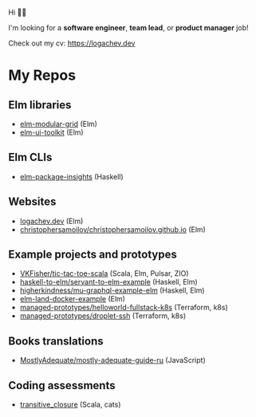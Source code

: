 Hi 👋🏻

I'm looking for a **software engineer**, **team lead**, or **product manager** job!

Check out my cv: https://logachev.dev

# My Repos

## Elm libraries

- [elm-modular-grid](https://github.com/vladimirlogachev/elm-modular-grid) (Elm)
- [elm-ui-toolkit](https://github.com/vladimirlogachev/elm-ui-toolkit) (Elm)

## Elm CLIs

- [elm-package-insights](https://github.com/vladimirlogachev/elm-package-insights) (Haskell)

## Websites

- [logachev.dev](https://github.com/vladimirlogachev/logachev.dev) (Elm)
- [christophersamoilov/christophersamoilov.github.io](https://github.com/christophersamoilov/christophersamoilov.github.io) (Elm)

## Example projects and prototypes

- [VKFisher/tic-tac-toe-scala](https://github.com/VKFisher/tic-tac-toe-scala) (Scala, Elm, Pulsar, ZIO)
- [haskell-to-elm/servant-to-elm-example](https://github.com/haskell-to-elm/servant-to-elm-example) (Haskell, Elm)
- [higherkindness/mu-graphql-example-elm](https://github.com/higherkindness/mu-graphql-example-elm) (Haskell, Elm)
- [elm-land-docker-example](https://github.com/vladimirlogachev/elm-land-docker-example) (Elm)
- [managed-prototypes/helloworld-fullstack-k8s](https://github.com/managed-prototypes/helloworld-fullstack-k8s) (Terraform, k8s)
- [managed-prototypes/droplet-ssh](https://github.com/managed-prototypes/droplet-ssh) (Terraform, k8s)

## Books translations

- [MostlyAdequate/mostly-adequate-guide-ru](https://github.com/MostlyAdequate/mostly-adequate-guide-ru) (JavaScript)

## Coding assessments

- [transitive_closure](https://github.com/vladimirlogachev/transitive_closure) (Scala, cats)
